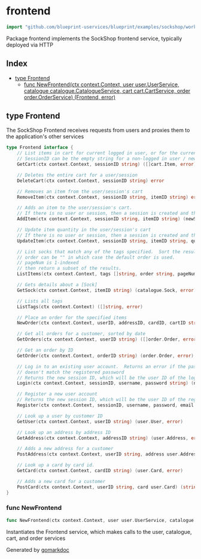 <!-- Code generated by gomarkdoc. DO NOT EDIT -->

# frontend

```go
import "github.com/blueprint-uservices/blueprint/examples/sockshop/workflow/frontend"
```

Package frontend implements the SockShop frontend service, typically deployed via HTTP

## Index

- [type Frontend](<#Frontend>)
  - [func NewFrontend\(ctx context.Context, user user.UserService, catalogue catalogue.CatalogueService, cart cart.CartService, order order.OrderService\) \(Frontend, error\)](<#NewFrontend>)


<a name="Frontend"></a>
## type Frontend

The SockShop Frontend receives requests from users and proxies them to the application's other services

```go
type Frontend interface {
    // List items in cart for current logged in user, or for the current session if not logged in.
    // SessionID can be the empty string for a non-logged in user / new session
    GetCart(ctx context.Context, sessionID string) ([]cart.Item, error)

    // Deletes the entire cart for a user/session
    DeleteCart(ctx context.Context, sessionID string) error

    // Removes an item from the user/session's cart
    RemoveItem(ctx context.Context, sessionID string, itemID string) error

    // Adds an item to the user/session's cart.
    // If there is no user or session, then a session is created and the sessionID is returned.
    AddItem(ctx context.Context, sessionID string, itemID string) (newSessionID string, err error)

    // Update item quantity in the user/session's cart
    // If there is no user or session, then a session is created and the sessionID is returned.
    UpdateItem(ctx context.Context, sessionID string, itemID string, quantity int) (newSessionID string, err error)

    // List socks that match any of the tags specified.  Sort the results by the specified database column.
    // order can be "" in which case the default order is used.
    // pageNum is 1-indexed
    // then return a subset of the results.
    ListItems(ctx context.Context, tags []string, order string, pageNum, pageSize int) ([]catalogue.Sock, error)

    // Gets details about a [Sock]
    GetSock(ctx context.Context, itemID string) (catalogue.Sock, error)

    // Lists all tags
    ListTags(ctx context.Context) ([]string, error)

    // Place an order for the specified items
    NewOrder(ctx context.Context, userID, addressID, cardID, cartID string) (order.Order, error)

    // Get all orders for a customer, sorted by date
    GetOrders(ctx context.Context, userID string) ([]order.Order, error)

    // Get an order by ID
    GetOrder(ctx context.Context, orderID string) (order.Order, error)

    // Log in to an existing user account.  Returns an error if the password
    // doesn't match the registered password
    // Returns the new session ID, which will be the user ID of the logged in user.
    Login(ctx context.Context, sessionID, username, password string) (newSessionID string, u user.User, err error)

    // Register a new user account
    // Returns the new session ID, which will be the user ID of the registered user.
    Register(ctx context.Context, sessionID, username, password, email, first, last string) (newSessionID string, err error)

    // Look up a user by customer ID
    GetUser(ctx context.Context, userID string) (user.User, error)

    // Look up an address by address ID
    GetAddress(ctx context.Context, addressID string) (user.Address, error)

    // Adds a new address for a customer
    PostAddress(ctx context.Context, userID string, address user.Address) (string, error)

    // Look up a card by card id.
    GetCard(ctx context.Context, cardID string) (user.Card, error)

    // Adds a new card for a customer
    PostCard(ctx context.Context, userID string, card user.Card) (string, error)
}
```

<a name="NewFrontend"></a>
### func NewFrontend

```go
func NewFrontend(ctx context.Context, user user.UserService, catalogue catalogue.CatalogueService, cart cart.CartService, order order.OrderService) (Frontend, error)
```

Instantiates the Frontend service, which makes calls to the user, catalogue, cart, and order services

Generated by [gomarkdoc](<https://github.com/princjef/gomarkdoc>)
